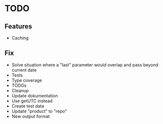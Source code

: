 # TODO

## Features

- Caching

## Fix

- Solve situation where a "last" parameter would overlap and pass beyond current date
- Tests
- Type coverage
- TODOs
- Cleanup
- Update dokumentation
- Use getUTC instead
- Create test data
- Update "product" to "repo"
- New output format
